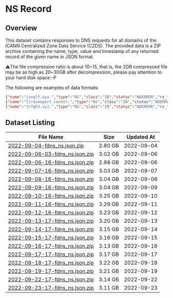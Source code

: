 # NS Record

## Overview

This dataset contains responses to DNS requests for all domains of the ICANN Centralized Zone Data Service (CZDS). The provided data is a ZIP archive containing the name, type, value and timestamp of any returned record of the given name in JSON format.

⚠️The file compression ratio is about 10~15, that is, the 2GB compressed file may be as high as 20~30GB after decompression, please pay attention to your hard disk space:-P

The following are examples of data formats:

```json
{"name":"jinglf.xyz.","type":"NS","class":"IN","status":"NOERROR","rx_ts":1663078648146059037,"data":{"answers":[{"ttl":3600,"type":"NS","class":"IN","name":"jinglf.xyz.","data":"ns17.domaincontrol.com."},{"ttl":3600,"type":"NS","class":"IN","name":"jinglf.xyz.","data":"ns18.domaincontrol.com."}],"additionals":[{"ttl":3012,"type":"A","class":"IN","name":"ns17.domaincontrol.com.","data":"97.74.108.9"},{"ttl":1732,"type":"A","class":"IN","name":"ns18.domaincontrol.com.","data":"173.201.76.9"},{"ttl":1743,"type":"AAAA","class":"IN","name":"ns17.domaincontrol.com.","data":"2603:5:21c0::9"},{"ttl":1732,"type":"AAAA","class":"IN","name":"ns18.domaincontrol.com.","data":"2603:5:22c0::9"}]},"flags":["rd","ra"],"resolver":"114.114.115.115:53"}
{"name":"tiresexpert.center.","type":"NS","class":"IN","status":"NOERROR","rx_ts":1663063266216232032,"data":{},"flags":["tc","rd"],"resolver":"80.79.179.2:53"}
{"name":"tcfgh3.xyz.","type":"NS","class":"IN","status":"NOERROR","rx_ts":1663079110293030173,"data":{"answers":[{"ttl":1800,"type":"NS","class":"IN","name":"tcfgh3.xyz.","data":"dns2.registrar-servers.com."},{"ttl":1800,"type":"NS","class":"IN","name":"tcfgh3.xyz.","data":"dns1.registrar-servers.com."}]},"flags":["rd","ra"],"resolver":"79.141.83.250:53"}
```



## Dataset Listing

| File Name                                                    | Size    | Updated At |
| ------------------------------------------------------------ | ------- | ---------- |
| [2022-09-04-fdns_ns.json.zip](https://fdns.sgp1.vultrobjects.com/2022-09-04-fdns_ns.json.zip) | 2.80 GB | 2022-09-04 |
| [2022-09-06-03-fdns_ns.json.zip](https://fdns.sgp1.vultrobjects.com/2022-09-06-03-fdns_ns.json.zip) | 3.02 GB | 2022-09-06 |
| [2022-09-06-16-fdns_ns.json.zip](https://fdns.sgp1.vultrobjects.com/2022-09-06-16-fdns_ns.json.zip) | 2.98 GB | 2022-09-06 |
| [2022-09-07-16-fdns_ns.json.zip](https://fdns.sgp1.vultrobjects.com/2022-09-07-16-fdns_ns.json.zip) | 3.03 GB | 2022-09-07 |
| [2022-09-08-16-fdns_ns.json.zip](https://fdns.sgp1.vultrobjects.com/2022-09-08-16-fdns_ns.json.zip) | 3.04 GB | 2022-09-08 |
| [2022-09-09-16-fdns_ns.json.zip](https://fdns.sgp1.vultrobjects.com/2022-09-09-16-fdns_ns.json.zip) | 3.04 GB | 2022-09-09 |
| [2022-09-10-16-fdns_ns.json.zip](https://fdns.sgp1.vultrobjects.com/2022-09-10-16-fdns_ns.json.zip) | 3.25 GB | 2022-09-10 |
| [2022-09-11-16-fdns_ns.json.zip](https://fdns.sgp1.vultrobjects.com/2022-09-11-16-fdns_ns.json.zip) | 3.29 GB | 2022-09-11 |
| [2022-09-12-16-fdns_ns.json.zip](https://fdns.sgp1.vultrobjects.com/2022-09-12-16-fdns_ns.json.zip) | 3.23 GB | 2022-09-12 |
| [2022-09-13-17-fdns_ns.json.zip](https://fdns.sgp1.vultrobjects.com/2022-09-13-17-fdns_ns.json.zip) | 3.20 GB | 2022-09-13 |
| [2022-09-14-17-fdns_ns.json.zip](https://fdns.sgp1.vultrobjects.com/2022-09-14-17-fdns_ns.json.zip) | 3.15 GB | 2022-09-14 |
| [2022-09-15-17-fdns_ns.json.zip](https://fdns.sgp1.vultrobjects.com/2022-09-15-17-fdns_ns.json.zip) | 3.16 GB | 2022-09-15 |
| [2022-09-16-17-fdns_ns.json.zip](https://fdns.sgp1.vultrobjects.com/2022-09-16-17-fdns_ns.json.zip) | 3.13 GB | 2022-09-16 |
| [2022-09-17-17-fdns_ns.json.zip](https://fdns.sgp1.vultrobjects.com/2022-09-17-17-fdns_ns.json.zip) | 3.17 GB | 2022-09-17 |
| [2022-09-18-17-fdns_ns.json.zip](https://fdns.sgp1.vultrobjects.com/2022-09-18-17-fdns_ns.json.zip) | 3.22 GB | 2022-09-18 |
| [2022-09-19-17-fdns_ns.json.zip](https://fdns.sgp1.vultrobjects.com/2022-09-19-17-fdns_ns.json.zip) | 3.21 GB | 2022-09-19 |
| [2022-09-22-17-fdns_ns.json.zip](https://fdns.sgp1.vultrobjects.com/2022-09-22-17-fdns_ns.json.zip) | 3.14 GB | 2022-09-22 |
| [2022-09-23-17-fdns_ns.json.zip](https://fdns.sgp1.vultrobjects.com/2022-09-23-17-fdns_ns.json.zip) | 3.11 GB | 2022-09-23 |
